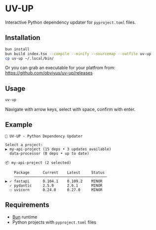 # UV-UP

Interactive Python dependency updater for `pyproject.toml` files.

## Installation

```bash
bun install
bun build index.tsx --compile --minify --sourcemap --outfile uv-up
cp uv-up ~/.local/bin/
```

Or you can grab an executable for your platfrom from: https://github.com/obviyus/uv-up/releases

## Usage

```bash
uv-up
```

Navigate with arrow keys, select with space, confirm with enter.

## Example

```
🐍 UV-UP - Python Dependency Updater

Select a project:
▶ my-api-project (15 deps • 3 updates available)
  data-processor (8 deps • up to date)

📦 my-api-project (2 selected)

    Package      Current    Latest     Status
    ──────────────────────────────────────────
▶ ✓ fastapi      0.104.1    0.109.2    MINOR
  ✓ pydantic     2.5.0      2.6.1      MINOR
  ☐ uvicorn      0.24.0     0.27.0     MINOR
```

## Requirements

- [Bun](https://bun.sh/) runtime
- Python projects with `pyproject.toml` files
